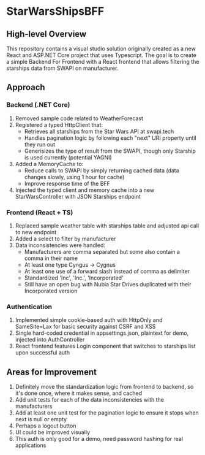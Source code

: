 # StarWarsShipsBFF

## High-level Overview

This repository contains a visual studio solution originally created as a new React and ASP.NET Core project that uses Typescript. The goal is to create a simple Backend For Frontend with a React frontend that allows filtering the starships data from SWAPI on manufacturer.

## Approach

### Backend (.NET Core)
1. Removed sample code related to WeatherForecast
2. Registered a typed HttpClient that:
   * Retrieves all starships from the Star Wars API at swapi.tech
   * Handles pagination logic by following each "next" URI property until they run out
   * Generisizes the type of result from the SWAPI, though only Starship is used currently (potential YAGNI)
3. Added a MemoryCache to:
   * Reduce calls to SWAPI by simply returning cached data (data changes slowly, using 1 hour for cache)
   * Improve response time of the BFF
4. Injected the typed client and memory cache into a new StarWarsController with JSON Starships endpoint

### Frontend (React + TS)
1. Replaced sample weather table with starships table and adjusted api call to new endpoint
2. Added a select to filter by manufacturer
3. Data inconsistencies were handled:
   * Manufacturers are comma separated but some also contain a comma in their name
   * At least one type Cyngus -> Cygnus
   * At least one use of a forward slash instead of comma as delimiter
   * Standardized 'Inc', 'Inc.', 'Incorporated'
   * Still have an open bug with Nubia Star Drives duplicated with their Incorporated version
  
### Authentication
1. Implemented simple cookie-based auth with HttpOnly and SameSite=Lax for basic security against CSRF and XSS
2. Single hard-coded credential in appsettings.json, plaintext for demo, injected into AuthController
3. React frontend features Login component that switches to starships list upon successful auth

## Areas for Improvement
1. Definitely move the standardization logic from frontend to backend, so it's done once, where it makes sense, and cached
2. Add unit tests for each of the data inconsistencies with the manufacturers
3. Add at least one unit test for the pagination logic to ensure it stops when next is null or empty
4. Perhaps a logout button
5. UI could be improved visually
6. This auth is only good for a demo, need password hashing for real applications
